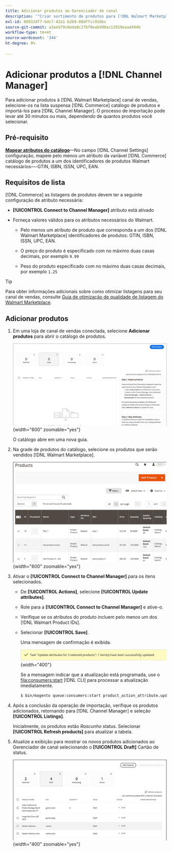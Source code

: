 ```yaml
---
title: Adicionar produtos ao Gerenciador de canal
description: '"Criar sortimento de produtos para [!DNL Walmart Marketplace] vendas adicionando produtos do catálogo ao canal de vendas configurado no Gerenciador de Canais.'' '
exl-id: 00932df7-bdc7-42a1-b269-88dffcc918bc
source-git-commit: a3ae579c0eda0c27bf8eab9d0ac12919eaad494b
workflow-type: tm+mt
source-wordcount: '344'
ht-degree: 0%

---
```



# Adicionar produtos a [!DNL Channel Manager]

Para adicionar produtos à [!DNL Walmart Marketplace] canal de vendas, selecione-os na lista suspensa [!DNL Commerce] catálogo de produtos e importá-los para [!DNL Channel Manager].
O processo de importação pode levar até 30 minutos ou mais, dependendo de quantos produtos você selecionar.

## Pré-requisito

**[Mapear atributos do catálogo](map-catalog-attributes.md)**—No campo [!DNL Channel Settings] configuração, mapeie pelo menos um atributo da variável [!DNL Commerce] catálogo de produtos a um dos identificadores de produtos Walmart necessários—-GTIN, ISBN, ISSN, UPC, EAN.

## Requisitos de lista

[!DNL Commerce] as listagens de produtos devem ter a seguinte configuração de atributo necessária:

- **[!UICONTROL Connect to Channel Manager]** atributo está ativado

- Forneça valores válidos para os atributos necessários do Walmart.

   - Pelo menos um atributo de produto que corresponda a um dos [!DNL Walmart Marketplace] identificadores de produtos: GTIN, ISBN, ISSN, UPC, EAN.

   - O preço do produto é especificado com no máximo duas casas decimais, por exemplo `9.99`

   - Peso do produto especificado com no máximo duas casas decimais, por exemplo `1.25`

>[!TIP]
>
>Para obter informações adicionais sobre como otimizar listagens para seu canal de vendas, consulte [Guia de otimização de qualidade de listagem do Walmart Marketplace](https://marketplace.walmart.com/wp-content/uploads/2020/09/WMP_listing_quality_optimization_guide.pdf).

## Adicionar produtos

1. Em uma loja de canal de vendas conectada, selecione **Adicionar produtos** para abrir o catálogo de produtos.

   ![Adicionar produtos à loja de canal de vendas](assets/add-initial-products-to-connected-channel.png){width="600" zoomable="yes"}

   O catálogo abre em uma nova guia.

1. Na grade de produtos do catálogo, selecione os produtos que serão vendidos [!DNL Walmart Marketplace].

   ![Enviar produtos para a loja de canal de vendas](assets/select-products-from-catalog.png){width="600" zoomable="yes"}

1. Ativar o **[!UICONTROL Connect to Channel Manager]** para os itens selecionados.

   - De **[!UICONTROL Actions]**, selecione **[!UICONTROL Update attributes]**.

   - Role para a **[!UICONTROL Connect to Channel Manager]** e ative-o.

   - Verifique se os atributos do produto incluem pelo menos um dos [!DNL Walmart Product IDs].

   - Selecionar **[!UICONTROL Save]**.

      Uma mensagem de confirmação é exibida.

      ![Mensagem de confirmação da importação do produto do catálogo para o canal de vendas](assets/product-import-from-catalog-confirmation.png){width="400"}

      Se a mensagem indicar que a atualização está programada, use o [fila:consumers:start](https://experienceleague.adobe.com/docs/commerce-operations/configuration-guide/cli/start-message-queues.html) [!DNL CLI] para processar a atualização imediatamente.

      ```bash
      $ bin/magento queue:consumers:start product_action_attribute.update
      ```

1. Após a conclusão da operação de importação, verifique os produtos adicionados, retornando para [!DNL Channel Manager] e seleção **[!UICONTROL Listings]**.

   Inicialmente, os produtos estão *Rascunho* status. Selecionar **[!UICONTROL Refresh products]** para atualizar a tabela.

1. Atualize a exibição para mostrar os novos produtos adicionados ao Gerenciador de canal selecionando o **[!UICONTROL Draft]** Cartão de status.

   ![Produtos importados para o canal de vendas conectado](assets/products-in-marketplace-sales-channel.png){width="400" zoomable="yes"}



